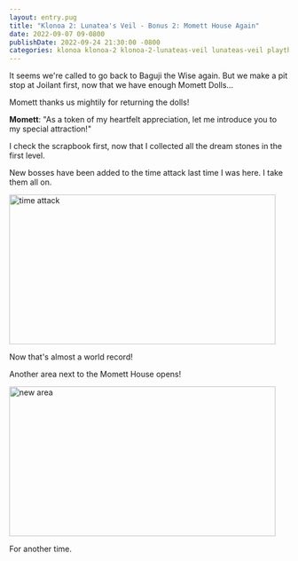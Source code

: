 ```yaml
---
layout: entry.pug
title: "Klonoa 2: Lunatea's Veil - Bonus 2: Momett House Again"
date: 2022-09-07 09-0800
publishDate: 2022-09-24 21:30:00 -0800
categories: klonoa klonoa-2 klonoa-2-lunateas-veil lunateas-veil playthroughs
---
```


It seems we're called to go back to Baguji the Wise again. But we make a pit stop at Joilant first, now that we have enough Momett Dolls...

Momett thanks us mightily for returning the dolls!

**Momett**: "As a token of my heartfelt appreciation, let me introduce you to my special attraction!"

I check the scrapbook first, now that I collected all the dream stones in the first level.

New bosses have been added to the time attack last time I was here. I take them all on.

<img src="https://i.imgur.com/fD1v1xX.jpg" alt="time attack" id="hd-liveblog" width="480" height="270" />

Now that's almost a world record!

Another area next to the Momett House opens!

<img src="https://i.imgur.com/vWKV1Hx.jpg" alt="new area" id="hd-liveblog" width="480" height="270" />

For another time.